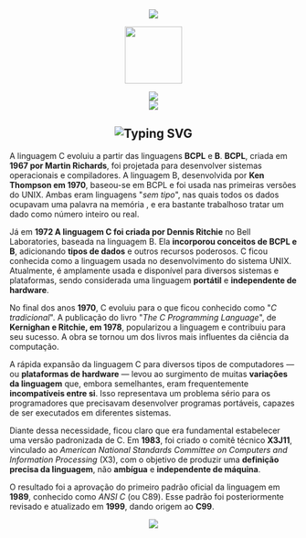 
<div align="center">
  <img src="https://capsule-render.vercel.app/api?type=waving&height=90&color=53a0e0">
</div>

<p align="center">
   <img src="https://devicons.railway.com/i/c.svg" width="100">
</p>

<div align="center">
   <img src="https://capsule-render.vercel.app/api?type=cylinder&height=35&color=387db8&text=Linguagem%20C&fontSize=25&fontColor=FFFFFF&fontAlignY=53">
</div>

<div align="center">
   <a href="https://github.com/gbr-anthoni">
      <img src="https://img.shields.io/badge/Gabriel%20Anthoni-black?style=for-the-badge&logo=github">
   </a>
</div>

<h2 align="center"><img src="https://readme-typing-svg.herokuapp.com?font=Fira+Code&weight=500&size=25&pause=1000&color=ffffff&center=true&vCenter=true&repeat=false&random=true&width=435&lines=%F0%9F%93%98+A+hist%C3%B3ria+de+C%3A" alt="Typing SVG" /></h2>

A linguagem C evoluiu a partir das linguagens **BCPL** e **B**.
**BCPL**, criada em **1967 por Martin Richards**, foi projetada para desenvolver sistemas operacionais e compiladores.
A linguagem B, desenvolvida por **Ken Thompson em 1970**, baseou-se em BCPL e foi usada nas primeiras versões do UNIX.
Ambas eram linguagens "*sem tipo*", nas quais todos os dados ocupavam uma palavra na memória , e era bastante trabalhoso tratar um dado como número inteiro ou real.

Já em **1972 A linguagem C foi criada por Dennis Ritchie** no Bell Laboratories, baseada na linguagem B.
Ela **incorporou conceitos de BCPL e B**, adicionando **tipos de dados** e outros recursos poderosos.
C ficou conhecida como a linguagem usada no desenvolvimento do sistema UNIX. Atualmente,
é amplamente usada e disponível para diversos sistemas e plataformas,
sendo considerada uma linguagem **portátil** e **independente de hardware**.

No final dos anos **1970**, C evoluiu para o que ficou conhecido como "*C tradicional*".
A publicação do livro "*The C Programming Language*", de **Kernighan e Ritchie, em 1978**,
popularizou a linguagem e contribuiu para seu sucesso.
A obra se tornou um dos livros mais influentes da ciência da computação.

A rápida expansão da linguagem C para diversos tipos de computadores — ou **plataformas de hardware** —
levou ao surgimento de muitas **variações da linguagem** que, embora semelhantes, eram frequentemente **incompatíveis entre si**.
Isso representava um problema sério para os programadores que precisavam desenvolver programas portáveis, capazes de ser executados em diferentes sistemas.

Diante dessa necessidade, ficou claro que era fundamental estabelecer uma versão padronizada de C. Em **1983**, foi criado o comitê técnico **X3J11**, vinculado ao *American National Standards Committee on Computers and Information Processing* (X3), com o objetivo de produzir uma **definição precisa da linguagem**, não **ambígua** e **independente de máquina**.

O resultado foi a aprovação do primeiro padrão oficial da linguagem em **1989**, conhecido como *ANSI C* (ou C89). Esse padrão foi posteriormente revisado e atualizado em **1999**, dando origem ao **C99**.

<div align="center">
  <img src="https://capsule-render.vercel.app/api?type=waving&height=90&color=53a0e0&section=footer">
</div>
